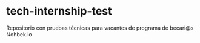 # tech-internship-test
Repositorio con pruebas técnicas para vacantes de programa de becari@s Nohbek.io
